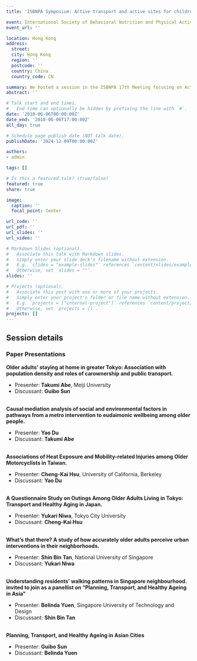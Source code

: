 ```yaml
---
title: 'ISBNPA Symposium: Active transport and active sites for children in high-density cities'

event: International Society of Behavioral Nutrition and Physical Activity (ISBNPA) 17th Meeting
event_url: ''

location: Hong Kong
address:
  street: 
  city: Hong Kong
  region: ''
  postcode: ''
  country: China
  country_code: CN

summary: We hosted a session in the ISBNPA 17th Meeting focusing on Active transport and active sites for children in high-density cities.
abstract: ''

# Talk start and end times.
#   End time can optionally be hidden by prefixing the line with `#`.
date: '2018-06-06T00:00:00Z'
date_end: '2018-06-06T17:00:00Z'
all_day: true

# Schedule page publish date (NOT talk date).
publishDate: '2024-12-09T00:00:00Z'

authors: 
- admin

tags: []

# Is this a featured talk? (true/false)
featured: true
share: true

image:
  caption: ''
  focal_point: Center

url_code: ''
url_pdf: ''
url_slides: ''
url_video: ''

# Markdown Slides (optional).
#   Associate this talk with Markdown slides.
#   Simply enter your slide deck's filename without extension.
#   E.g. `slides = "example-slides"` references `content/slides/example-slides.md`.
#   Otherwise, set `slides = ""`.
slides: ''

# Projects (optional).
#   Associate this post with one or more of your projects.
#   Simply enter your project's folder or file name without extension.
#   E.g. `projects = ["internal-project"]` references `content/project/deep-learning/index.md`.
#   Otherwise, set `projects = []`.
projects: []
---
```


## **Session details**

### Paper Presentations

**Older adults’ staying at home in greater Tokyo: Association with population density and roles of carownership and public transport.**
- Presenter: **Takumi Abe**, Meiji University
- Discussant: **Guibo Sun**
<br></br>

**Causal mediation analysis of social and environmental factors in pathways from a metro intervention to eudaimonic wellbeing among older people.**
- Presenter: **Yao Du**
- Discussant: **Takumi Abe**
<br></br>

**Associations of Heat Exposure and Mobility-related Injuries among Older Motorcyclists in Taiwan.**
- Presenter: **Cheng-Kai Hsu**, University of California, Berkeley
- Discussant: **Yao Du**
<br></br>

**A Questionnaire Study on Outings Among Older Adults Living in Tokyo: Transport and Healthy Aging in Japan.**
- Presenter: **Yukari Niwa**, Tokyo City University
- Discussant: **Cheng-Kai Hsu**
<br></br>

**What’s that there? A study of how accurately older adults perceive urban interventions in their neighborhoods.**
- Presenter: **Shin Bin Tan**, National University of Singapore
- Discussant: **Yukari Niwa**
<br></br>

**Understanding residents’ walking patterns in Singapore neighbourhood. invited to join as a panellist on “Planning, Transport, and Healthy Ageing in Asia"**
- Presenter: **Belinda Yuen**, Singapore University of Technology and Design
- Discussant: **Shin Bin Tan**
<br></br>

**Planning, Transport, and Healthy Ageing in Asian Cities**
- Presenter: **Guibo Sun**
- Discussant: **Belinda Yuen**


